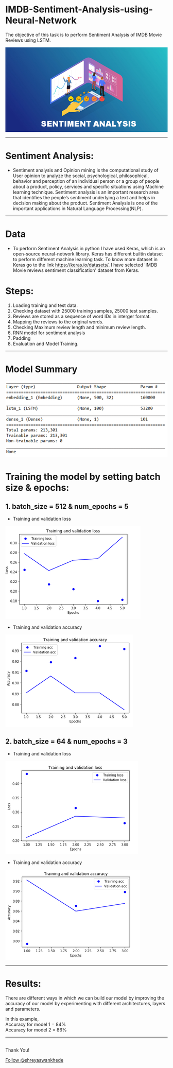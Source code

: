 # IMDB-Sentiment-Analysis-using-Neural-Network
The objective of this task is to perform Sentiment Analysis of IMDB Movie Reviews using LSTM.

![alt text](https://github.com/shreyaswankhede/IMDB-Sentiment-Analysis-using-Neural-Network/blob/master/10.PNG
 "Correlation between features")

***

# Sentiment Analysis:

* Sentiment analysis and Opinion mining is the computational study of User opinion to analyze the social, psychological, philosophical, behavior and perception of an individual person or a group of people about a product, policy, services and specific situations using Machine learning technique. Sentiment analysis is an important research area that identifies the people’s sentiment underlying a text and helps in decision making about the product. Sentiment Analysis is one of the important applications in Natural Language Processing(NLP).

***

# Data

* To perform Sentiment Analysis in python I have used Keras, which is an open-source neural-network library. Keras has different builtin dataset to perform different machine learning task. To know more dataset in Keras go to the link https://keras.io/datasets/. I have selected 'IMDB Movie reviews sentiment classification' dataset from Keras.

# Steps:

1. Loading training and test data.
2. Checking dataset with 25000 training samples, 25000 test samples.
3. Reviews are stored as a sequence of word IDs in interger format. 
4. Mapping the reviews to the original words.
5. Checking Maximum review length and minimum review length.
6. RNN model for sentiment analysis
7. Padding
8. Evaluation and Model Training. 

***

# Model Summary

![alt text](https://github.com/shreyaswankhede/IMDB-Sentiment-Analysis-using-Neural-Network/blob/master/11.PNG
 "Correlation between features")

# Training the model by setting batch size & epochs:

## 1. batch_size = 512 & num_epochs = 5

* Training and validation loss

![alt text](https://github.com/shreyaswankhede/IMDB-Sentiment-Analysis-using-Neural-Network/blob/master/12.PNG
 "Correlation between features")
 
 * Training and validation accuracy
 
 ![alt text](https://github.com/shreyaswankhede/IMDB-Sentiment-Analysis-using-Neural-Network/blob/master/13.PNG
 "Correlation between features")
 
 ## 2. batch_size = 64 & num_epochs = 3

* Training and validation loss

![alt text](https://github.com/shreyaswankhede/IMDB-Sentiment-Analysis-using-Neural-Network/blob/master/14.PNG
 "Correlation between features")
 
 * Training and validation accuracy
 
 ![alt text](https://github.com/shreyaswankhede/IMDB-Sentiment-Analysis-using-Neural-Network/blob/master/15.PNG
 "Correlation between features")

***

# Results:

There are different ways in which we can build our model by improving the accuracy of our model by experimenting with different architectures, layers and parameters.

In this example, 
<br> Accuracy for model 1 = 84%
<br> Accuracy for model 2 = 86%

***

<br>Thank You!	
<p><!-- Place this tag where you want the button to render. -->
<a class="github-button" href="https://github.com/shreyaswankhede" aria-label="Follow @shreyaswankhede on GitHub">Follow @shreyaswankhede</a>
